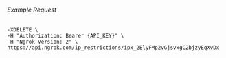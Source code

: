 
###### Example Request
```curl \
-XDELETE \
-H "Authorization: Bearer {API_KEY}" \
-H "Ngrok-Version: 2" \
https://api.ngrok.com/ip_restrictions/ipx_2ElyFMp2vGjsvxgC2bjzyEqXvDx
